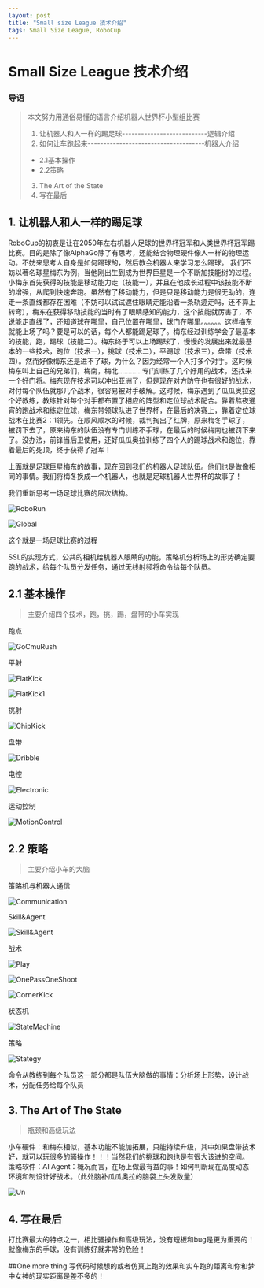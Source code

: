 ```yaml
---
layout: post
title: "Small size League 技术介绍"
tags: Small Size League, RoboCup
---
```


# Small Size League 技术介绍
### 导语
>本文努力用通俗易懂的语言介绍机器人世界杯小型组比赛  
>1. 让机器人和人一样的踢足球---------------------------逻辑介绍  
>2. 如何让车跑起来-------------------------------------机器人介绍  
> * 2.1基本操作  
> * 2.2策略  
>3. The Art of the State
>4. 写在最后  


## 1. 让机器人和人一样的踢足球
RoboCup的初衷是让在2050年左右机器人足球的世界杯冠军和人类世界杯冠军踢比赛。目的是除了像AlphaGo除了有思考，还能结合物理硬件像人一样的物理运动。不妨来思考人自身是如何踢球的，然后教会机器人来学习怎么踢球。
我们不妨以著名球星梅东为例，当他刚出生到成为世界巨星是一个不断加技能树的过程。小梅东首先获得的技能是移动能力走（技能一），并且在他成长过程中该技能不断的增强，从爬到快速奔跑。虽然有了移动能力，但是只是移动能力是很无助的，连走一条直线都存在困难（不妨可以试试遮住眼睛走能沿着一条轨迹走吗，还不算上转弯），梅东在获得移动技能的当时有了眼睛感知的能力，这个技能就厉害了，不说能走直线了，还知道球在哪里，自己位置在哪里，球门在哪里。。。。。。这样梅东就能上场了吗？要是可以的话，每个人都能踢足球了。梅东经过训练学会了最基本的技能，跑，踢球（技能二）。梅东终于可以上场踢球了，慢慢的发展出来就最基本的一些技术，跑位（技术一），挑球（技术二），平踢球（技术三），盘带（技术四）。然而好像梅东还是进不了球，为什么？因为经常一个人打多个对手。这时候梅东叫上自己的兄弟们，梅南，梅北…………专门训练了几个好用的战术，还找来一个好门将。梅东现在技术可以冲出亚洲了，但是现在对方防守也有很好的战术，对付每个队伍就那几个战术，很容易被对手破解。这时候，梅东遇到了瓜瓜奥拉这个好教练，教练针对每个对手都布置了相应的阵型和定位球战术配合。靠着熬夜通宵的跑战术和练定位球，梅东带领球队进了世界杯，在最后的决赛上，靠着定位球战术在比赛2：1领先。在顺风顺水的时候，裁判掏出了红牌，原来梅冬手球了，被罚下去了，原来梅东的队伍没有专门训练不手球，在最后的时候梅南也被罚下来了。没办法，前锋当后卫使用，还好瓜瓜奥拉训练了四个人的踢球战术和跑位，靠着最后的死顶，终于获得了冠军！  

上面就是足球巨星梅东的故事，现在回到我们的机器人足球队伍。他们也是做像相同的事情。我们将梅冬换成一个机器人，也就是足球机器人世界杯的故事了！  

我们重新思考一场足球比赛的层次结构。  

![RoboRun](https://src-ssl.github.io/assets/RoboRun.png)  

![Global](https://src-ssl.github.io/assets/Global.png)  

这个就是一场足球比赛的过程  

SSL的实现方式，公共的相机给机器人眼睛的功能，策略机分析场上的形势确定要跑的战术，给每个队员分发任务，通过无线射频将命令给每个队员。  

## 2.1 基本操作
>主要介绍四个技术，跑，挑，踢，盘带的小车实现  

跑点  

![GoCmuRush](https://src-ssl.github.io/assets/GoCmuRush.gif)  

平射  

![FlatKick](https://src-ssl.github.io/assets/FlatKick.gif)  

![FlatKick1](https://src-ssl.github.io/assets/FlatKick1.gif)  

挑射  

![ChipKick](https://src-ssl.github.io/assets/ChipKick.gif)  

盘带  

![Dribble](https://src-ssl.github.io/assets/Dribble.gif)  

电控  

![Electronic](https://src-ssl.github.io/assets/Electronic.gif)  

运动控制  

![MotionControl](https://src-ssl.github.io/assets/MotionControl.gif)  


## 2.2 策略
>主要介绍小车的大脑  

策略机与机器人通信  

![Communication](https://src-ssl.github.io/assets/Communication.gif)  

Skill&Agent  

![Skill&Agent](https://src-ssl.github.io/assets/Skill&Agent.gif)  

战术  

![Play](https://src-ssl.github.io/assets/Play.gif)  

![OnePassOneShoot](https://src-ssl.github.io/assets/OnePassOneShoot.gif)  

![CornerKick](https://src-ssl.github.io/assets/CornerKick.gif)  

状态机  

![StateMachine](https://src-ssl.github.io/assets/StateMachine.gif)  

策略  

![Stategy](https://src-ssl.github.io/assets/Stategy.gif)  

命令从教练到每个队员这一部分都是队伍大脑做的事情：分析场上形势，设计战术，分配任务给每个队员


## 3. The Art of The State
>瓶颈和高级玩法  

小车硬件：和梅东相似，基本功能不能加拓展，只能持续升级，其中如果盘带技术好，就可以玩很多的骚操作！！！当然我们的挑球和跑也是有很大该进的空间。
策略软件：AI Agent：概况而言，在场上做最有益的事！如何判断现在高度动态环境和制设计好战术。（此处脑补瓜瓜奥拉的脑袋上头发数量） 

![Un](https://src-ssl.github.io/assets/革命尚未成功,同志仍需努力.png)  

## 4. 写在最后
打比赛最大的特点之一，相比骚操作和高级玩法，没有短板和bug是更为重要的！就像梅东的手球，没有训练好就非常的危险！  

##One more thing
写代码时候想的或者仿真上跑的效果和实车跑的距离和你和梦中女神的现实距离是差不多的！
